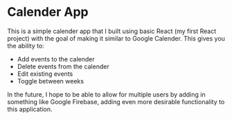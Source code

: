 # Calender App
This is a simple calender app that I built using basic React (my first React project) with the goal of making it similar to Google Calender. This gives you the ability to:
- Add events to the calender
- Delete events from the calender
- Edit existing events
- Toggle between weeks

In the future, I hope to be able to allow for multiple users by adding in something like Google Firebase, adding even more desirable functionality to this application.